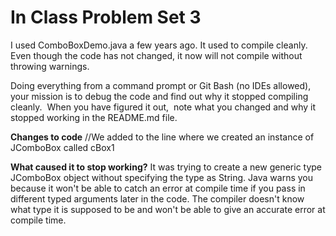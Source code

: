 # In Class Problem Set 3

I used ComboBoxDemo.java a few years ago.  It used to compile cleanly.  Even though the code has not changed, it now  will not compile without throwing warnings.

Doing everything from a command prompt or Git Bash (no IDEs allowed), your mission is to debug the code and find out why it stopped compiling cleanly.  When you have figured it out,  note what you changed and why it stopped working in the README.md file.


**Changes to code**
//We added <String> to the line where we created an instance of JComboBox called cBox1


**What caused it to stop working?** 
It was trying to create a new generic type JComboBox object without specifying the type as String.
Java warns you because it won't be able to catch an error at compile time if you pass in different typed arguments later in the code.
The compiler doesn't know what type it is supposed to be and won't be able to give an accurate error at compile time.
